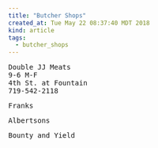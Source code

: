 ```yaml
---
title: "Butcher Shops"
created_at: Tue May 22 08:37:40 MDT 2018
kind: article
tags:
  - butcher_shops
---
```


<pre>
Double JJ Meats
9-6 M-F
4th St. at Fountain
719-542-2118
</pre>

<pre>
Franks
</pre>

<pre>
Albertsons
</pre>

<pre>
Bounty and Yield
</pre>

<!--
html boilerplate
<a href="" target="_blank"></a>
<a name=""></a>
<img src="" width="400px">
<ul>
  <li></li>
</ul>
<pre>
</pre>
<p style="margin-bottom: 2em;"></p>
<hr style="border: 0; height: 3px; background: #333; background-image: linear-gradient(to right, #ccc, #333, #ccc);">
<pre><code>
</code></pre>
<math xmlns='http://www.w3.org/1998/Math/MathML' display='block'>
</math>
-->
